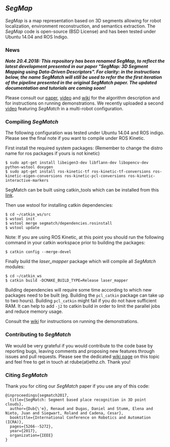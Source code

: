## *SegMap*

*SegMap* is a map representation based on 3D segments allowing for robot localization, environment reconstruction, and semantics extraction. The *SegMap* code is open-source (BSD License) and has been tested under Ubuntu 14.04 and ROS Indigo. 

### News

__*Note 20.4.2018: This repository has been renamed SegMap, to reflect the latest development presented in our paper "*SegMap: 3D Segment Mapping using Data-Driven Descriptors*". For clarity: in the instructions below, the name *SegMatch* will still be used to refer the the first iteration of the pipeline presented in the original *SegMatch* paper. The updated documentation and tutorials are coming soon!*__

Please consult our [paper](https://arxiv.org/pdf/1609.07720v1.pdf), [video](https://www.youtube.com/watch?v=iddCgYbgpjE) and [wiki](https://github.com/ethz-asl/segmap/wiki) for the algorithm description and for instructions on running demonstrations. We recently uploaded a second [video](https://www.youtube.com/watch?v=JJhEkIA1xSE) featuring *SegMatch* in a multi-robot configuration. 

### Compiling *SegMatch*
The following configuration was tested under Ubuntu 14.04 and ROS indigo. Please see the final note if you want to compile under ROS Kinetic.

First install the required system packages: (Remember to change the distro name for ros packages if yours is not kinetic)
```
$ sudo apt-get install libeigen3-dev libflann-dev libopencv-dev python-wstool doxygen
$ sudo apt-get install ros-kinetic-tf ros-kinetic-tf-conversions ros-kinetic-eigen-conversions ros-kinetic-pcl-conversions ros-kinetic-interactive-markers
```

SegMatch can be built using catkin_tools which can be installed from this [link](http://catkin-tools.readthedocs.io/en/latest/installing.html).

Then use wstool for installing catkin dependencies:
```
$ cd ~/catkin_ws/src
$ wstool init
$ wstool merge segmatch/dependencies.rosinstall
$ wstool update
```

Note: If you are using ROS Kinetic, at this point you should run the following command in your catkin workspace prior to building the packages:
```
$ catkin config --merge-devel
```

Finally build the *laser_mapper* package which will compile all *SegMatch* modules:
```
$ cd ~/catkin_ws
$ catkin build -DCMAKE_BUILD_TYPE=Release laser_mapper
```
Building dependencies will require some time according to which new packages need to be built (eg. Building the `pcl_catkin` package can take up to two hours). Building `pcl_catkin` might fail if you do not have sufficient RAM. It can help to add `-j2` to catkin build in order to limit the parallel jobs and reduce memory usage.

Consult the [wiki](https://github.com/ethz-asl/segmatch/wiki) for instructions on running the demonstrations.

### Contributing to *SegMatch*

We would be very grateful if you would contribute to the code base by reporting bugs, leaving comments and proposing new features through issues and pull requests. Please see the dedicated [wiki page](https://github.com/ethz-asl/segmatch/wiki/Contributing-to-SegMatch) on this topic and feel free to get in touch at rdube(at)ethz.ch. Thank you!

### Citing *SegMatch*

Thank you for citing our *SegMatch* paper if you use any of this code: 
```
@inproceedings{segmatch2017,
  title={SegMatch: Segment based place recognition in 3D point clouds},
  author={Dub{\'e}, Renaud and Dugas, Daniel and Stumm, Elena and Nieto, Juan and Siegwart, Roland and Cadena, Cesar},
  booktitle={International Conference on Robotics and Automation (ICRA)},
  pages={5266--5272},
  year={2017},
  organization={IEEE}
}

```
